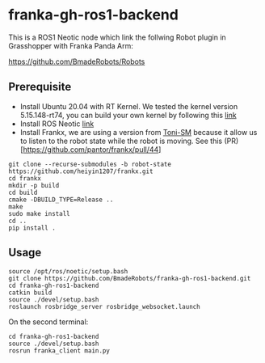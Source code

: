# franka-gh-ros1-backend

This is a ROS1 Neotic node which link the follwing Robot plugin in Grasshopper with Franka Panda Arm: 

https://github.com/BmadeRobots/Robots

## Prerequisite
- Install Ubuntu 20.04 with RT Kernel. We tested the kernel version 5.15.148-rt74, you can build your own kernel by following this [link](https://www.acontis.com/en/building-a-real-time-linux-kernel-in-ubuntu-preemptrt.html) 
- Install ROS Neotic [link](http://wiki.ros.org/noetic/Installation/Ubuntu)
- Install Frankx, we are using a version from [Toni-SM](https://github.com/Toni-SM) because it allow us to listen to the robot state while the robot is moving. See this (PR)[https://github.com/pantor/frankx/pull/44]
```
git clone --recurse-submodules -b robot-state https://github.com/heiyin1207/frankx.git
cd frankx
mkdir -p build
cd build
cmake -DBUILD_TYPE=Release ..
make
sudo make install
cd ..
pip install .
```
## Usage
```
source /opt/ros/noetic/setup.bash
git clone https://github.com/BmadeRobots/franka-gh-ros1-backend.git
cd franka-gh-ros1-backend
catkin build
source ./devel/setup.bash 
roslaunch rosbridge_server rosbridge_websocket.launch
```

On the second terminal:
```
cd franka-gh-ros1-backend
source ./devel/setup.bash 
rosrun franka_client main.py 
```
